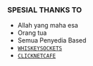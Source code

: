 ### SPESIAL THANKS TO

- Allah yang maha esa
- Orang tua
- Semua Penyedia Based
- [`WHISKEYSOCKETS`](https://github.com/whiskeysockets)
- [`CLICKNETCAFE`](https://github.com/clicknetcafe)
